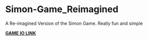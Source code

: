 # Simon-Game_Reimagined
A Re-imagined Version of the Simon Game. Really fun and simple

**[GAME IO LINK](https://ciaxur.github.io/Simon-Game_Reimagined/)**
